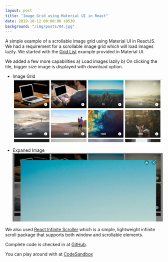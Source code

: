```yaml
---
layout: post
title: "Image Grid using Material UI in React"
date: 2019-10-12 00:00:00 +0530
background: "/img/posts/04.jpg"
---
```


A simple example of a scrollable image grid using Material UI in ReactJS. We had a requirement for a scrollable image grid which will load images lazily. We started with the [Grid List](https://material-ui.com/components/grid-list/) example provided in Material UI.

We added a few more capabilities
a) Load images lazily
b) On clicking the tile, bigger size image is displayed with download option.

- Image Grid ![Image Grid](/img/posts/ss_0.png)
- Expaned Image ![Expanded Image](/img/posts/ss_1.png)

We also used [React Infinite Scroller](https://github.com/CassetteRocks/react-infinite-scroller) which is a simple, lightweight infinite scroll package that supports both window and scrollable elements.

Complete code is checked in at [GitHub](https://github.com/manisuec/Sandbox).

You can play around with at [CodeSandbox](https://codesandbox.io/embed/imagegrid-lepk2)

